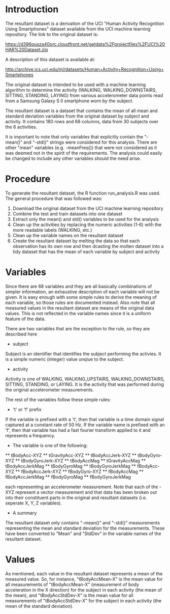 # Introduction

The resultant dataset is a derivation of the UCI "Human Activity Recognition Using Smartphones" dataset available from the UCI machine learning repository.  The link to the original dataset is:

https://d396qusza40orc.cloudfront.net/getdata%2Fprojectfiles%2FUCI%20HAR%20Dataset.zip

A description of this dataset is available at:

http://archive.ics.uci.edu/ml/datasets/Human+Activity+Recognition+Using+Smartphones

The original dataset is intended to be used with a machine learning algorithm to determine the activity (WALKING, WALKING_DOWNSTAIRS, SITTING, STANDING, LAYING) from various accelerometer data points read from a Samsung Galaxy S II smartphone worn by the subject.

The resultant dataset is a dataset that contains the mean of all mean and standard deviation variables from the original dataset by subject and activity.  It contains 180 rows and 68 columns, data from 30 subjects over the 6 activities.

It is important to note that only variables that explicitly contain the "-mean()" and "-std()" strings were considered for this analysis.  There are other "mean" variables (e.g. -meanFreq()) that were not considered as it was deemed not in the spirit of the requirements.  The analysis could easily be changed to include any other variables should the need arise.

# Procedure

To generate the resultant dataset, the R function run_analysis.R was used.  The general procedure that was followed was:

1. Download the original dataset from the UCI machine learning repository
2. Combine the test and train datasets into one dataset
3. Extract only the mean() and std() variables to be used for the analysis
4. Clean up the activities by replacing the numeric activities (1-6) with the more readable labels (WALKING, etc.)
5. Clean up the variable names on the resultant dataset
6. Create the resultant dataset by melting the data so that each observation has its own row and then dcasting the molten dataset into a tidy dataset that has the mean of each variable by subject and activity

# Variables

Since there are 68 variables and they are all basically combinations of simpler information, an exhaustive description of each variable will not be given.  It is easy enough with some simple rules to derive the meaning of each variable, so those rules are documented instead.  Also note that all measured values in the resultant dataset are means of the original data values.  This is not reflected in the variable names since it is a uniform feature of the data.

There are two variables that are the exception to the rule, so they are described here

* subject

Subject is an identifier that identifies the subject performing the activies.  It is a simple numeric (integer) value unqiue to the subject.

* activity

Activity is one of WALKING, WALKING_UPSTAIRS, WALKING_DOWNSTAIRS, SITTING, STANDING, or LAYING.  It is the activity that was performed during the original accelerometer measurements.

The rest of the variables follow these simple rules:

* 't' or 'f' prefix

If the variable is prefixed with a 't', then that variable is a time domain signal captured at a constant rate of 50 Hz.  If the variable name is prefixed with an 'f', then that variable has had a fast fourier transform applied to it and represents a frequency.

* The variable is one of the following:

** tBodyAcc-XYZ
** tGravityAcc-XYZ
** tBodyAccJerk-XYZ
** tBodyGyro-XYZ
** tBodyGyroJerk-XYZ
** tBodyAccMag
** tGravityAccMag
** tBodyAccJerkMag
** tBodyGyroMag
** tBodyGyroJerkMag
** fBodyAcc-XYZ
** fBodyAccJerk-XYZ
** fBodyGyro-XYZ
** fBodyAccMag
** fBodyAccJerkMag
** fBodyGyroMag
** fBodyGyroJerkMag

each representing an accelerometer measurement.  Note that each of the -XYZ represent a vector measurement and that data has been broken out into their constituent parts in the original and resultant datasets (i.e. seperate X, Y, Z variables).

* A summary

The resultant dataset only contains "-mean()" and "-std()" measurements representing the mean and standard deviation for the measurements.  These have been converted to "Mean" and "StdDev" in the variable names of the resultant dataset.

# Values

As mentioned, each value in the resultant dataset represents a mean of the measured value.  So, for instance, "tBodyAccMean-X" is the mean value for all measurements of "tBodyAccMean-X" (measurement of body acceleration in the X direction) for the subject in each activity (the mean of the mean), and "tBodyAccStdDev-X" is the mean value for all measurements of "tBodyAccStdDev-X" for the subject in each activity (the mean of the standard deviation).